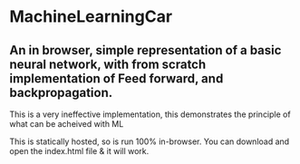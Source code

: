 # MachineLearningCar
## An in browser, simple representation of a basic neural network, with from scratch implementation of Feed forward, and backpropagation. 
This is a very ineffective implementation, this demonstrates the principle of what can be acheived with ML

This is statically hosted, so is run 100% in-browser.
You can download and open the index.html file & it will work. 
